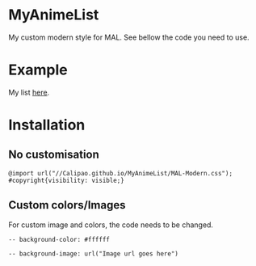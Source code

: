 # MyAnimeList

My custom modern style for MAL. See bellow the code you need to use.

# Example
My list [here](https://myanimelist.net/animelist/Calipao).

# Installation
## No customisation
```
@import url("//Calipao.github.io/MyAnimeList/MAL-Modern.css");
#copyright{visibility: visible;}
```
## Custom colors/Images
For custom image and colors, the code needs to be changed.
```
-- background-color: #ffffff

-- background-image: url("Image url goes here")

```

